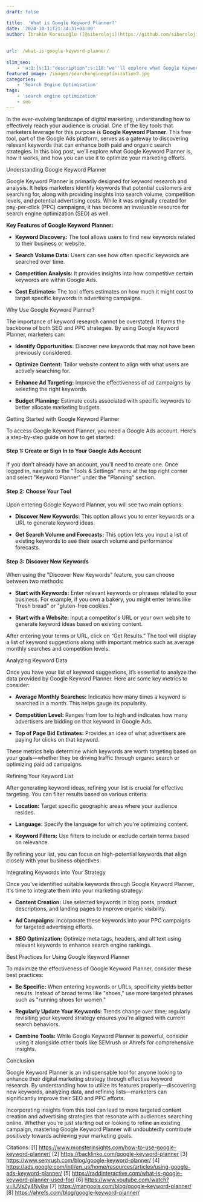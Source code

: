 ```yaml
---
draft: false

title:  'What is Google Keyword Planner?'
date: '2024-10-11T21:34:31+03:00'
author: İbrahim Korucuoğlu ([@siberoloji](https://github.com/siberoloji))
 
 
url:  /what-is-google-keyword-planner/
 
slim_seo:
    - 'a:1:{s:11:"description";s:118:"we''ll explore what Google Keyword Planner is, how it works, and how you can use it to optimize your marketing efforts.";}'
featured_image: /images/searchengineoptimization2.jpg
categories:
    - 'Search Engine Optimisation'
tags:
    - 'search engine optimization'
    - seo
---
```



In the ever-evolving landscape of digital marketing, understanding how to effectively reach your audience is crucial. One of the key tools that marketers leverage for this purpose is **Google Keyword Planner**. This free tool, part of the Google Ads platform, serves as a gateway to discovering relevant keywords that can enhance both paid and organic search strategies. In this blog post, we'll explore what Google Keyword Planner is, how it works, and how you can use it to optimize your marketing efforts.



Understanding Google Keyword Planner



Google Keyword Planner is primarily designed for keyword research and analysis. It helps marketers identify keywords that potential customers are searching for, along with providing insights into search volume, competition levels, and potential advertising costs. While it was originally created for pay-per-click (PPC) campaigns, it has become an invaluable resource for search engine optimization (SEO) as well.



**Key Features of Google Keyword Planner:**


* **Keyword Discovery:** The tool allows users to find new keywords related to their business or website.

* **Search Volume Data:** Users can see how often specific keywords are searched over time.

* **Competition Analysis:** It provides insights into how competitive certain keywords are within Google Ads.

* **Cost Estimates:** The tool offers estimates on how much it might cost to target specific keywords in advertising campaigns.




Why Use Google Keyword Planner?



The importance of keyword research cannot be overstated. It forms the backbone of both SEO and PPC strategies. By using Google Keyword Planner, marketers can:


* **Identify Opportunities:** Discover new keywords that may not have been previously considered.

* **Optimize Content:** Tailor website content to align with what users are actively searching for.

* **Enhance Ad Targeting:** Improve the effectiveness of ad campaigns by selecting the right keywords.

* **Budget Planning:** Estimate costs associated with specific keywords to better allocate marketing budgets.




Getting Started with Google Keyword Planner



To access Google Keyword Planner, you need a Google Ads account. Here’s a step-by-step guide on how to get started:


#### Step 1: Create or Sign In to Your Google Ads Account



If you don’t already have an account, you’ll need to create one. Once logged in, navigate to the "Tools &amp; Settings" menu at the top right corner and select "Keyword Planner" under the "Planning" section.


#### Step 2: Choose Your Tool



Upon entering Google Keyword Planner, you will see two main options:


* **Discover New Keywords:** This option allows you to enter keywords or a URL to generate keyword ideas.

* **Get Search Volume and Forecasts:** This option lets you input a list of existing keywords to see their search volume and performance forecasts.



#### Step 3: Discover New Keywords



When using the "Discover New Keywords" feature, you can choose between two methods:


* **Start with Keywords:** Enter relevant keywords or phrases related to your business. For example, if you own a bakery, you might enter terms like "fresh bread" or "gluten-free cookies."

* **Start with a Website:** Input a competitor's URL or your own website to generate keyword ideas based on existing content.




After entering your terms or URL, click on “Get Results.” The tool will display a list of keyword suggestions along with important metrics such as average monthly searches and competition levels.



Analyzing Keyword Data



Once you have your list of keyword suggestions, it’s essential to analyze the data provided by Google Keyword Planner. Here are some key metrics to consider:


* **Average Monthly Searches:** Indicates how many times a keyword is searched in a month. This helps gauge its popularity.

* **Competition Level:** Ranges from low to high and indicates how many advertisers are bidding on that keyword in Google Ads.

* **Top of Page Bid Estimates:** Provides an idea of what advertisers are paying for clicks on that keyword.




These metrics help determine which keywords are worth targeting based on your goals—whether they be driving traffic through organic search or optimizing paid ad campaigns.



Refining Your Keyword List



After generating keyword ideas, refining your list is crucial for effective targeting. You can filter results based on various criteria:


* **Location:** Target specific geographic areas where your audience resides.

* **Language:** Specify the language for which you're optimizing content.

* **Keyword Filters:** Use filters to include or exclude certain terms based on relevance.




By refining your list, you can focus on high-potential keywords that align closely with your business objectives.



Integrating Keywords into Your Strategy



Once you've identified suitable keywords through Google Keyword Planner, it's time to integrate them into your marketing strategy:


* **Content Creation:** Use selected keywords in blog posts, product descriptions, and landing pages to improve organic visibility.

* **Ad Campaigns:** Incorporate these keywords into your PPC campaigns for targeted advertising efforts.

* **SEO Optimization:** Optimize meta tags, headers, and alt text using relevant keywords to enhance search engine rankings.




Best Practices for Using Google Keyword Planner



To maximize the effectiveness of Google Keyword Planner, consider these best practices:


* **Be Specific:** When entering keywords or URLs, specificity yields better results. Instead of broad terms like "shoes," use more targeted phrases such as "running shoes for women."

* **Regularly Update Your Keywords:** Trends change over time; regularly revisiting your keyword strategy ensures you're aligned with current search behaviors.

* **Combine Tools:** While Google Keyword Planner is powerful, consider using it alongside other tools like SEMrush or Ahrefs for comprehensive insights.




Conclusion



Google Keyword Planner is an indispensable tool for anyone looking to enhance their digital marketing strategy through effective keyword research. By understanding how to utilize its features properly—discovering new keywords, analyzing data, and refining lists—marketers can significantly improve their SEO and PPC efforts.



Incorporating insights from this tool can lead to more targeted content creation and advertising strategies that resonate with audiences searching online. Whether you're just starting out or looking to refine an existing campaign, mastering Google Keyword Planner will undoubtedly contribute positively towards achieving your marketing goals.



Citations: [1] https://www.monsterinsights.com/how-to-use-google-keyword-planner/ [2] https://backlinko.com/google-keyword-planner [3] https://www.semrush.com/blog/google-keyword-planner/ [4] https://ads.google.com/intl/en_us/home/resources/articles/using-google-ads-keyword-planner/ [5] https://raddinteractive.com/what-is-google-keyword-planner-used-for/ [6] https://www.youtube.com/watch?v=lUVsZy4Ny8w [7] https://mangools.com/blog/google-keyword-planner/ [8] https://ahrefs.com/blog/google-keyword-planner/




